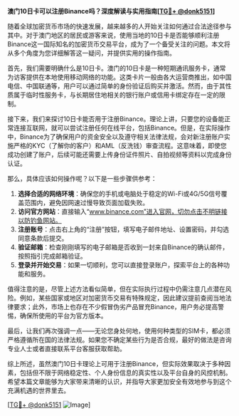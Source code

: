 **澳门10日卡可以注册Binance吗？深度解读与实用指南[[TG💪+ @donk5151](https://t.me/s/donk5151)]**

随着全球加密货币市场的快速发展，越来越多的人开始关注如何通过合法途径参与其中。对于澳门地区的居民或游客来说，使用当地的10日卡是否能够顺利注册Binance这一国际知名的加密货币交易平台，成为了一个备受关注的问题。本文将从多个角度为您详细解答这一疑问，并提供实用的操作指南。

首先，我们需要明确什么是10日卡。澳门的10日卡是一种短期通讯服务卡，通常为访客提供在本地使用移动网络的功能。这类卡片一般由各大运营商推出，如中国电信、中国联通等，用户可以通过简单的身份验证后购买并激活。然而，由于其性质属于临时性服务卡，与长期居住地相关的银行账户或信用卡绑定存在一定的限制。

接下来，我们来探讨10日卡能否用于注册Binance。理论上讲，只要您的设备能正常连接互联网，就可以尝试注册任何在线平台，包括Binance。但是，在实际操作中，Binance为了确保用户的资金安全以及遵守相关法律法规，会对新注册账户实施严格的KYC（了解你的客户）和AML（反洗钱）审查流程。这意味着，即使您成功创建了账户，后续可能还需要上传身份证件照片、自拍视频等资料以完成身份认证。

那么，具体应该如何操作呢？以下是一些步骤供参考：

1. **选择合适的网络环境**：确保您的手机或电脑处于稳定的Wi-Fi或4G/5G信号覆盖范围内，避免因网速过慢导致页面加载失败。
2. **访问官方网站**：直接输入“www.binance.com”进入官网，切勿点击不明链接以防钓鱼网站。
3. **注册账号**：点击右上角的“注册”按钮，填写电子邮件地址、设置密码，并勾选同意条款后提交。
4. **验证邮箱**：检查刚刚填写的电子邮箱是否收到一封来自Binance的确认邮件，按照指引完成邮箱验证。
5. **登录并开始交易**：如果一切顺利，您可以直接登录账户，探索平台上的各种功能和服务。

值得注意的是，尽管上述方法看似简单，但在实际执行过程中仍需注意几点潜在风险。例如，某些国家或地区对加密货币交易有特殊规定，因此建议提前查阅当地法律要求；此外，市场上也存在不少假冒伪劣产品冒充Binance，用户务必提高警惕，确保所使用的平台为官方版本。

最后，让我们再次强调一点——无论您身处何地，使用何种类型的SIM卡，都必须严格遵循所在国的法律法规。如果您不确定某些行为是否合规，最好的做法是咨询专业人士或者直接联系平台客服获取帮助。

综上所述，虽然澳门10日卡理论上可用于注册Binance，但实际效果取决于多种因素，包括但不限于网络稳定性、个人身份信息的真实性以及平台自身的风控机制。希望本篇文章能够为大家带来清晰的认识，并指导大家更加安全有效地参与到这个充满机遇的世界里去。

[[TG💪+ @donk5151](https://t.me/s/donk5151) ![Image](https://i.postimg.cc/rwNCRYN7/Snipaste-2025-04-30-17-27-05.png)]